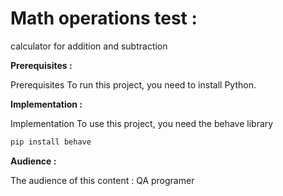 # Math operations test : 

calculator for addition and subtraction

**Prerequisites :**

Prerequisites To run this project, you need to install Python.

**Implementation :**

Implementation  To use this project, you need the behave library

```bash
pip install behave
```

**Audience :**

The audience of this content : QA programer

